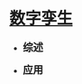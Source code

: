 # [数字孪生](/数字孪生/README.md)<!-- {docsify-ignore} -->

- <font size=4>**综述**</font>

- <font size=4>**应用**</font>



